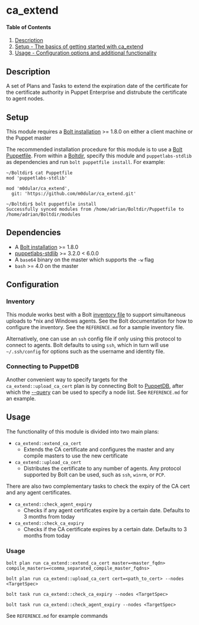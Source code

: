 # ca_extend

#### Table of Contents

1. [Description](#description)
2. [Setup - The basics of getting started with ca_extend](#setup)
3. [Usage - Configuration options and additional functionality](#usage)

## Description

A set of Plans and Tasks to extend the expiration date of the certificate for the certificate authority in Puppet Enterprise and distrubute the certificate to agent nodes.

## Setup
This module requires a [Bolt installation](https://puppet.com/docs/bolt/latest/bolt_installing.html) >= 1.8.0 on either a client machine or the Puppet master

The recommended installation procedure for this module is to use a [Bolt Puppetfile](https://puppet.com/docs/bolt/latest/installing_tasks_from_the_forge.html#task-8928).  From within a [Boltdir](https://puppet.com/docs/bolt/latest/bolt_project_directories.html#embedded-project-directory), specify this module and `puppetlabs-stdlib` as dependencies and run `bolt puppetfile install`.  For example:

```
~/Boltdir$ cat Puppetfile
mod 'puppetlabs-stdlib'

mod 'm0dular/ca_extend',
  git: 'https://github.com/m0dular/ca_extend.git'

~/Boltdir$ bolt puppetfile install
Successfully synced modules from /home/adrian/Boltdir/Puppetfile to /home/adrian/Boltdir/modules
```

## Dependencies

*  A [Bolt installation](https://puppet.com/docs/bolt/latest/bolt_installing.html) >= 1.8.0
*  [puppetlabs-stdlib](https://puppet.com/docs/bolt/latest/bolt_installing.html) >= 3.2.0 < 6.0.0
*  A `base64` binary on the master which supports the `-w` flag
*  `bash` >= 4.0 on the master

## Configuration

### Inventory

This module works best with a Bolt [inventory file](https://puppet.com/docs/bolt/latest/inventory_file.html) to support simultaneous uploads to \*nix and Windows agents.  See the Bolt documentation for how to configure the inventory.  See the `REFERENCE.md` for a sample inventory file.

Alternatively, one can use an `ssh` config file if only using this protocol to connect to agents.  Bolt defaults to using `ssh`, which in turn will use `~/.ssh/config` for options such as the username and identity file.

### Connecting to PuppetDB

Another convenient way to specify targets for the `ca_extend::upload_ca_cert` plan is by connecting Bolt to [PuppetDB](https://puppet.com/docs/bolt/latest/bolt_connect_puppetdb.html), after which the [--query](https://puppet.com/docs/bolt/latest/bolt_command_reference.html#command-options) can be used to specify a node list. See `REFERENCE.md` for an example.

## Usage

The functionality of this module is divided into two main plans:

*  `ca_extend::extend_ca_cert`
    * Extends the CA certificate and configures the master and any compile masters to use the new certificate
*  `ca_extend::upload_ca_cert`
    * Distributes the certificate to any number of agents.  Any protocol supported by Bolt can be used, such as `ssh`, `winrm`, or `PCP`.

There are also two complementary tasks to check the expiry of the CA cert and any agent certificates.

* `ca_extend::check_agent_expiry`
    * Checks if any agent certificates expire by a certain date.  Defaults to 3 months from today
* `ca_extend::check_ca_expiry`
    * Checks if the CA certificate expires by a certain date.  Defaults to 3 months from today

### Usage

```
bolt plan run ca_extend::extend_ca_cert master=<master_fqdn> compile_masters=<comma_separated_compile_master_fqdns>
```
```
bolt plan run ca_extend::upload_ca_cert cert=<path_to_cert> --nodes <TargetSpec>
```
```
bolt task run ca_extend::check_ca_expiry --nodes <TargetSpec>
```
```
bolt task run ca_extend::check_agent_expiry --nodes <TargetSpec>
```
See `REFERENCE.md` for example commands
